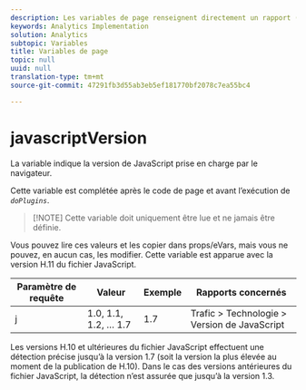 ```yaml
---
description: Les variables de page renseignent directement un rapport (pageName, props de liste, variables de liste, etc.).
keywords: Analytics Implementation
solution: Analytics
subtopic: Variables
title: Variables de page
topic: null
uuid: null
translation-type: tm+mt
source-git-commit: 47291fb3d55ab3eb5ef181770bf2078c7ea55bc4

---
```




# javascriptVersion

La variable indique la version de JavaScript prise en charge par le navigateur.


<!-- 

javascriptVersion.xml

 -->

Cette variable est complétée après le code de page et avant l’exécution de *`doPlugins`*.

> [!NOTE] Cette variable doit uniquement être lue et ne jamais être définie.

Vous pouvez lire ces valeurs et les copier dans props/eVars, mais vous ne pouvez, en aucun cas, les modifier. Cette variable est apparue avec la version H.11 du fichier JavaScript.

| Paramètre de requête | Valeur | Exemple | Rapports concernés |
|---|---|---|---|
| j | 1.0, 1.1, 1.2, … 1.7 | 1.7 | Trafic &gt; Technologie &gt; Version de JavaScript |

Les versions H.10 et ultérieures du fichier JavaScript effectuent une détection précise jusqu’à la version 1.7 (soit la version la plus élevée au moment de la publication de H.10). Dans le cas des versions antérieures du fichier JavaScript, la détection n’est assurée que jusqu’à la version 1.3.
